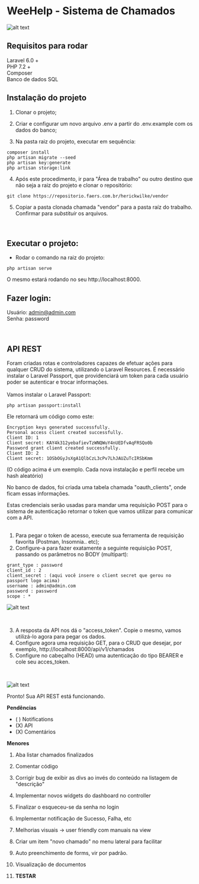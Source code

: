 # WeeHelp - Sistema de Chamados

![alt text](https://i.imgur.com/wkOEzlZ.png)

## Requisitos para rodar
Laravel 6.0 + <br>
PHP 7.2 + <br>
Composer <br>
Banco de dados SQL

## Instalação do projeto

1. Clonar o projeto;

2. Criar e configurar um novo arquivo .env a partir do .env.example com os dados do banco;

3. Na pasta raiz do projeto, executar em sequência: 

``` 
composer install
php artisan migrate --seed 
php artisan key:generate
php artisan storage:link

```

4. Após este procedimento, ir para "Área de trabalho" ou outro destino que não seja a raiz do projeto e clonar o repositório:
```
git clone https://repositorio.faers.com.br/herickwilke/vendor
```

5. Copiar a pasta clonada chamada "vendor" para a pasta raíz do trabalho. Confirmar para *substituir* os arquivos.

<br>

## Executar o projeto:

- Rodar o comando na raiz do projeto:

```
php artisan serve
```

O mesmo estará rodando no seu http://localhost:8000.

## Fazer login: 
Usuário: admin@admin.com <br>
Senha: password 

<br>


## API REST

<p> Foram criadas rotas e controladores capazes de efetuar ações para qualquer CRUD do sistema, utilizando o Laravel Resources.
É necessário instalar o Laravel Passport, que providenciará um token para cada usuário poder se autenticar e trocar informações. <br><br>
Vamos instalar o Laravel Passport:

```
php artisan passport:install
```

<p>Ele retornará um código como este:

```
Encryption keys generated successfully.
Personal access client created successfully.
Client ID: 1
Client secret: KAY4k312yebafievTzWNQWuY4nUEDfvAqFRSQo0b
Password grant client created successfully.
Client ID: 2
Client secret: 1OSbOGyJsXgA1QlbCzL3cPv7LhJAUZuTcIRSbKmm
``` 
<p>(O código acima é um exemplo. Cada nova instalação e perfil recebe um hash aleatório)<br>
<p>No banco de dados, foi criada uma tabela chamada "oauth_clients", onde ficam essas informações.<br>
<p>Estas credenciais serão usadas para mandar uma requisição POST para o sistema de autenticação retornar o token que vamos utilizar para comunicar com a API.
<br><br>

1. Para pegar o token de acesso, execute sua ferramenta de requisição favorita (Postman, Insomnia.. etc);
2. Configure-a para fazer exatamente a seguinte requisição POST, passando os parâmetros no BODY (multipart):

```
grant_type : password
client_id : 2
client_secret : (aqui você insere o client secret que gerou no passport logo acima)
username : admin@admin.com
password : password
scope : *
```


![alt text](https://i.imgur.com/jwO3U8b.png)

<br>

3. A resposta da API nos dá o "access_token". Copie o mesmo, vamos utilizá-lo agora para pegar os dados.
4. Configure agora uma requisição GET, para o CRUD que desejar, por exemplo, http://localhost:8000/api/v1/chamados
5. Configure no cabeçalho (HEAD) uma autenticação do tipo BEARER e cole seu acces_token. 

<br>

![alt text](https://i.imgur.com/WwAfJ95.png)

Pronto! Sua API REST está funcionando.

**Pendências**

- ( ) Notifications
- (X) API
- (X) Comentários

**Menores**

1. Aba listar chamados finalizados

2. Comentar código

3. Corrigir bug de exibir as divs ao invés do conteúdo na listagem de "descrição"

4. Implementar novos widgets do dashboard no controller

5. Finalizar o esqueceu-se da senha no login

6. Implementar notificação de Sucesso, Falha, etc

7. Melhorias visuais -> user friendly com manuais na view

8. Criar um item "novo chamado" no menu lateral para facilitar

9. Auto preenchimento de forms, vir por padrão.

10. Visualização de documentos

11. **TESTAR**